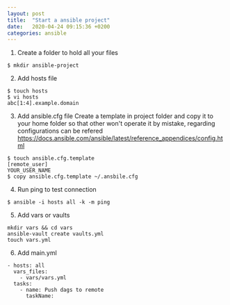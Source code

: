 ```yaml
---
layout: post
title:  "Start a ansible project"
date:   2020-04-24 09:15:36 +0200
categories: ansible 
---
```

1. Create a folder to hold all your files
```
$ mkdir ansible-project
```
2. Add hosts file
```
$ touch hosts
$ vi hosts
abc[1:4].example.domain
```
3. Add ansible.cfg file
Create a template in project folder and copy it to your home folder so that other won't operate it by mistake, regarding configurations can be refered https://docs.ansible.com/ansible/latest/reference_appendices/config.html
```
$ touch ansible.cfg.template
[remote_user]
YOUR_USER_NAME
$ copy ansible.cfg.template ~/.ansbile.cfg
```
4. Run ping to test connection
```
$ ansible -i hosts all -k -m ping
```
5. Add vars or vaults 
```
mkdir vars && cd vars
ansible-vault create vaults.yml 
touch vars.yml
```
6. Add main.yml 
```
- hosts: all
  vars_files:
    - vars/vars.yml
  tasks:
    - name: Push dags to remote 
      taskName:
```
